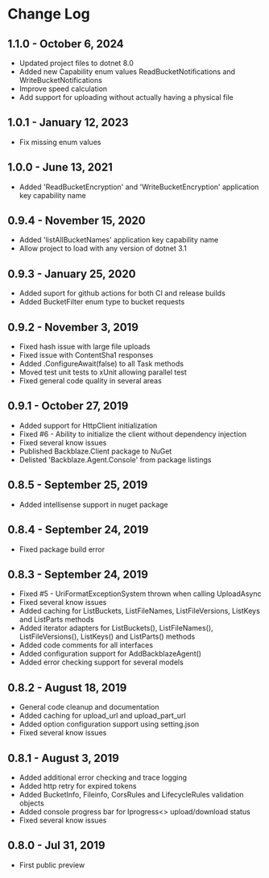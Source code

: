 # Change Log

## 1.1.0 - October 6, 2024

* Updated project files to dotnet 8.0
* Added new Capability enum values ReadBucketNotifications and WriteBucketNotifications
* Improve speed calculation
* Add support for uploading without actually having a physical file

## 1.0.1 - January 12, 2023

* Fix missing enum values

## 1.0.0 - June 13, 2021

*  Added 'ReadBucketEncryption' and 'WriteBucketEncryption' application key capability name

## 0.9.4 - November 15, 2020

*  Added 'listAllBucketNames' application key capability name
*  Allow project to load with any version of dotnet 3.1

## 0.9.3 - January 25, 2020

*   Added suport for github actions for both CI and release builds
*   Added BucketFilter enum type to bucket requests

## 0.9.2 - November 3, 2019

*   Fixed hash issue with large file uploads
*   Fixed issue with ContentSha1 responses
*   Added .ConfigureAwait(false) to all Task methods
*   Moved test unit tests to xUnit allowing parallel test
*   Fixed general code quality in several areas

## 0.9.1 - October 27, 2019

*   Added support for HttpClient initialization
*   Fixed #6 - Ability to initialize the client without dependency injection
*   Fixed several know issues
*   Published Backblaze.Client package to NuGet
*   Delisted 'Backblaze.Agent.Console' from package listings

## 0.8.5 - September 25, 2019

*   Added intellisense support in nuget package

## 0.8.4 - September 24, 2019

*   Fixed package build error

## 0.8.3 - September 24, 2019

*   Fixed #5 - UriFormatExceptionSystem thrown when calling UploadAsync
*   Fixed several know issues
*   Added caching for ListBuckets, ListFileNames, ListFileVersions, ListKeys and ListParts methods
*   Added iterator adapters for ListBuckets(), ListFileNames(), ListFileVersions(), ListKeys() and ListParts() methods
*   Added code comments for all interfaces
*   Added configuration support for AddBackblazeAgent()
*   Added error checking support for several models

## 0.8.2 - August 18, 2019

*   General code cleanup and documentation
*   Added caching for upload_url and upload_part_url
*   Added option configuration support using setting.json
*   Fixed several know issues
 
## 0.8.1 - August 3, 2019

*   Added additional error checking and trace logging
*   Added http retry for expired tokens
*   Added BucketInfo, Fileinfo, CorsRules and LifecycleRules validation objects
*   Added console progress bar for Iprogress<> upload/download status
*   Fixed several know issues

## 0.8.0 - Jul 31, 2019

*   First public preview
